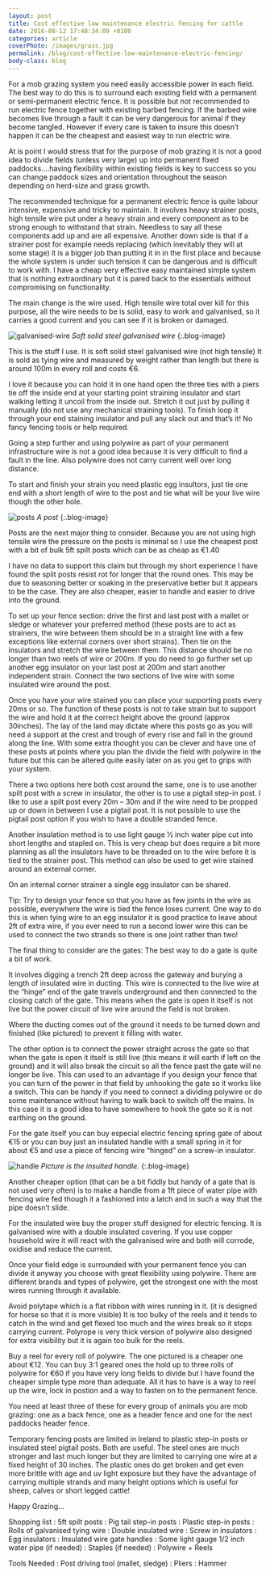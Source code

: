 ```yaml
---
layout: post
title: Cost effective low maintenance electric fencing for cattle
date: 2016-08-12 17:48:34:09 +0100
categories: article
coverPhoto: /images/grass.jpg
permalink: /blog/cost-effective-low-maintenance-electric-fencing/
body-class: blog
---
```


For a mob grazing system you need easily accessible power in each field. The best way to do this is to surround each existing field with a permanent or semi-permanent electric fence. It is possible but not recommended to run electric fence together with existing barbed fencing. If the barbed wire becomes live through a fault it can be very dangerous for animal if they become tangled.  However if every care is taken to insure this doesn’t happen it can be the cheapest and easiest way to run electric wire.

At is point I would stress that for the purpose of mob grazing it is not a good idea to divide fields (unless very large) up into permanent fixed paddocks….having flexibility within existing fields is key to success so you can change paddock sizes and orientation throughout the season depending on herd-size and grass growth.

The recommended technique for a permanent electric fence is quite labour intensive, expensive and tricky to maintain. It involves heavy strainer posts, high tensile wire put under a heavy strain and every component as to be strong enough to withstand that strain. Needless to say all these components add up and are all expensive. Another down side is that if a strainer post for example needs replacing (which inevitably they will at some stage) it is a bigger job than putting it in in the first place and because the whole system is under such tension it can be dangerous and is difficult to work with.
I have a cheap very effective easy maintained simple system that is nothing extraordinary but it is pared back to the essentials without compromising on functionality.

The main change is the wire used. High tensile wire total over kill for this purpose, all the wire needs to be is solid, easy to work and galvanised, so it carries a good current and you can see if it is broken or damaged.

![galvanised-wire]
*Soft solid steel galvanised wire*
{:.blog-image}

This is the stuff I use. It is soft solid steel galvanised wire (not high tensile) It is sold as tying wire and measured by weight rather than length but there is around 100m in every roll and costs €6.

I love it because you can hold it in one hand open the three ties with a piers tie off the inside end at your starting point straining insulator and start walking letting it uncoil from the inside out. Stretch it out just by pulling it manually (do not use any mechanical straining tools). To finish loop it through your end staining insulator and pull any slack out and that’s it! No fancy fencing tools or help required.

Going a step further and using polywire as part of your permanent infrastructure wire is not a good idea because it is very difficult to find a fault in the line. Also polywire does not carry current well over long distance.

To start and finish your strain you need plastic egg insultors, just tie one end with a short length of wire to the post and tie what will be your live wire though the other hole.

![posts]
*A post*
{:.blog-image}

Posts are the next major thing to consider. Because you are not using high tensile wire the pressure on the posts is minimal so I use the cheapest post with a bit of bulk 5ft spilt posts which can be as cheap as €1.40

I have no data to support this claim but through my short experience I have found the split posts resist rot for longer that the round ones. This may be due to seasoning better or soaking in the preservative better but it appears to be the case. They are also cheaper, easier to handle and easier to drive into the ground.

To set up your fence section: drive the first and last post with a mallet or sledge or whatever your preferred method (these posts are to act as strainers, the wire between them should be in a straight line with a few exceptions like external corners over short strains). Then tie on the insulators and stretch the wire between them. This distance should be no longer than two reels of wire or 200m. If you do need to go further set up another egg insulator on your last post at 200m and start another independent strain. Connect the two sections of live wire with some insulated wire around the post.

Once you have your wire stained you can place your supporting posts every 20ms or so. The function of these posts is not to take strain but to support the wire and hold it at the correct height above the ground (approx 30inches). The lay of the land may dictate where this posts go as you will need a support at the crest and trough of every rise and fall in the ground along the line. With some extra thought you can be clever and have one of these posts at points where you plan the divide the field with polywire in the future but this can be altered quite easily later on as you get to grips with your system.

There a two options here both cost around the same, one is to use another spilt post with a screw in insulator, the other is to use a pigtail step-in post. I like to use a spilt post every 20m – 30m and if the wire need to be propped up or down in between I use a pigtail post. It is not possible to use the pigtail post option if you wish to have a double stranded fence.

Another insulation method is to use light gauge ½ inch water pipe cut into short lengths and stapled on. This is very cheap but does require a bit more planning as all the insulators have to be threaded on to the wire before it is tied to the strainer post. This method can also be used to get wire stained around an external corner.

On an internal corner strainer a single egg insulator can be shared.

Tip: Try to design your fence so that you have as few joints in the wire as possible, everywhere the wire is tied the fence loses current. One way to do this is when tying wire to an egg insulator it is good practice to leave about 2ft of extra wire, if you ever need to run a second lower wire this can be used to connect the two strands so there is one joint rather than two!

The final thing to consider are the gates: The best way to do a gate is quite a bit of work.

It involves digging a trench 2ft deep across the gateway and burying a length of insulated wire in ducting. This wire is connected to the live wire at the “hinge” end of the gate travels underground and then connected to the closing catch of the gate. This means when the gate is open it itself is not live but the power circuit of live wire around the field is not broken.

Where the ducting comes out of the ground it needs to be turned down and finished (like pictured) to prevent it filling with water.

The other option is to connect the power straight across the gate so that when the gate is open it itself is still live (this means it will earth if left on the ground) and it will also break the circuit so all the fence past the gate will no longer be live. This can used to an advantage if you design your fence that you can turn of the power in that field by unhooking the gate so it works like a switch. This can be handy if you need to connect a dividing polywire or do some maintenance without having to walk back to switch off the mains. In this case it is a good idea to have somewhere to hook the gate so it is not earthing on the ground.

For the gate itself you can buy especial electric fencing spring gate of about €15 or you can buy just an insulated handle with a small spring in it for about €5 and use a piece of fencing wire “hinged” on a screw-in insulator.

![handle]
*Picture is the insulted handle.*
{:.blog-image}

Another cheaper option (that can be a bit fiddly but handy of a gate that is not used very often) is to make a handle from a 1ft piece of water pipe with fencing wire fed though it a fashioned into a latch and in such a way that the pipe doesn’t slide.

For the insulated wire buy the proper stuff designed for electric fencing. It is galvanised wire with a double insulated covering. If you use copper household wire it will react with the galvanised wire and both will corrode, oxidise and reduce the current.

Once your field edge is surrounded with your permanent fence you can divide it anyway you choose with great flexibility using polywire. There are different brands and types of polywire, get the strongest one with the most wires running through it available.

Avoid polytape which is a flat ribbon with wires running in it. (it is designed for horse so that it is more visible) It is too bulky of the reels and it tends to catch in the wind and get flexed too much and the wires break so it stops carrying current. Polyrope is very thick version of polywire also designed for extra visibility but it is again too bulk for the reels.

Buy a reel for every roll of polywire. The one pictured is a cheaper one about €12. You can buy 3:1 geared ones the hold up to three rolls of polywire for €60 if you have very long fields to divide but I have found the cheaper simple type more than adequate. All it has to have is a way to reel up the wire, lock in postion and a way to fasten on to the permanent fence.

You need at least three of these for every group of animals you are mob grazing: one as a back fence, one as a header fence and one for the next paddocks header fence.

Temporary fencing posts are limited in Ireland to plastic step-in posts or insulated steel pigtail posts. Both are useful. The steel ones are much stronger and last much longer but they are limited to carrying one wire at a fixed height of 30 inches. The plastic ones do get broken and get even more brittle with age and uv light exposure but they have the advantage of carrying multiple strands and many height options which is useful for sheep, calves or short legged cattle!

Happy Grazing...

Shopping list
: 5ft spilt posts
: Pig tail step-in posts
: Plastic step-in posts
: Rolls of galvanised tying wire
: Double insulated wire
: Screw in insulators
: Egg insulators
: Insulated wire gate handles
: Some light gauge 1/2 inch water pipe (if needed)
: Staples (if needed)
: Polywire + Reels

Tools Needed
: Post driving tool (mallet, sledge)
: Pliers
: Hammer


[galvanised-wire]: /images/cowmeeting-square.jpg
[posts]: /images/cowmeeting-square.jpg
[handle]: /images/cowmeeting-square.jpg
